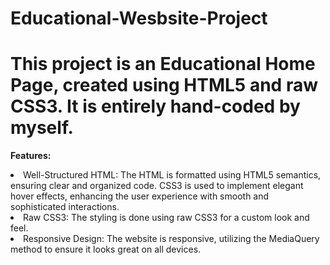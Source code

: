 # Educational-Wesbsite-Project
<h1>This project is an Educational Home Page, created using HTML5 and raw CSS3. It is entirely hand-coded by myself.</h1>

<b>Features:</b>
<li> Well-Structured HTML: The HTML is formatted using HTML5 semantics, ensuring clear and organized code. CSS3 is used to implement elegant hover effects, enhancing the user experience with smooth and sophisticated interactions. </li>
<li>Raw CSS3: The styling is done using raw CSS3 for a custom look and feel.</li>
<li>Responsive Design: The website is responsive, utilizing the MediaQuery method to ensure it looks great on all devices.</li>
